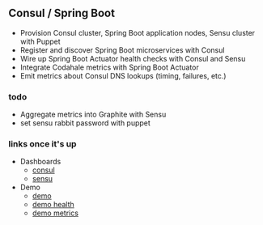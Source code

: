 ## Consul / Spring Boot
- Provision Consul cluster, Spring Boot application nodes, Sensu cluster with Puppet
- Register and discover Spring Boot microservices with Consul
- Wire up Spring Boot Actuator health checks with Consul and Sensu
- Integrate Codahale metrics with Spring Boot Actuator
- Emit metrics about Consul DNS lookups (timing, failures, etc.)

### todo
- Aggregate metrics into Graphite with Sensu
- set sensu rabbit password with puppet

### links once it's up
- Dashboards
	- [consul](http://172.20.20.12:8500/ui/#/dc1/services)
	- [sensu](http://172.20.20.13:3000/#/events)
- Demo
	- [demo](http://172.20.20.20:8080/demo)
	- [demo health](http://172.20.20.20:8081/health)
	- [demo metrics](http://172.20.20.20:8081/metrics)